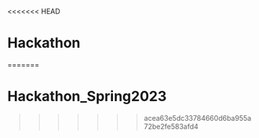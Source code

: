 <<<<<<< HEAD
# Hackathon
=======
# Hackathon_Spring2023
>>>>>>> acea63e5dc33784660d6ba955a72be2fe583afd4
